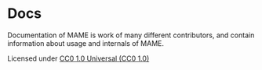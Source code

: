 # **Docs** #

Documentation of MAME is work of many different contributors, and contain information about usage and internals of MAME.

Licensed under [CC0 1.0 Universal (CC0 1.0)](https://creativecommons.org/publicdomain/zero/1.0/)